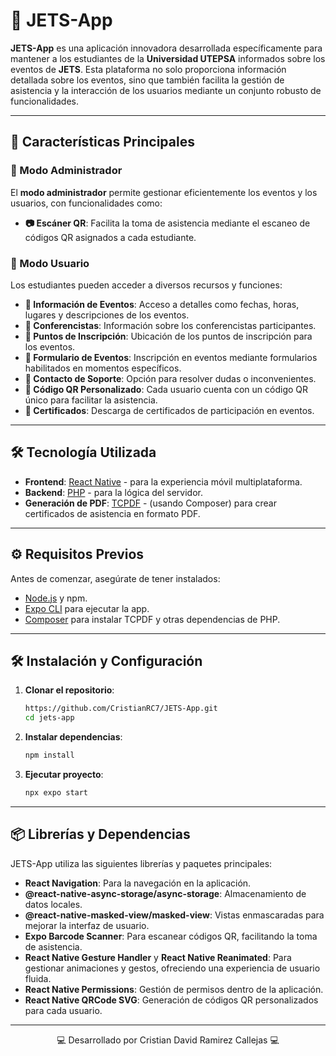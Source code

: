 # 📱 JETS-App

**JETS-App** es una aplicación innovadora desarrollada específicamente para mantener a los estudiantes de la **Universidad UTEPSA** informados sobre los eventos de **JETS**. Esta plataforma no solo proporciona información detallada sobre los eventos, sino que también facilita la gestión de asistencia y la interacción de los usuarios mediante un conjunto robusto de funcionalidades.

---

## 🚀 Características Principales

### 👤 Modo Administrador
El **modo administrador** permite gestionar eficientemente los eventos y los usuarios, con funcionalidades como:

- **📷 Escáner QR**: Facilita la toma de asistencia mediante el escaneo de códigos QR asignados a cada estudiante.

### 👥 Modo Usuario
Los estudiantes pueden acceder a diversos recursos y funciones:

- **📅 Información de Eventos**: Acceso a detalles como fechas, horas, lugares y descripciones de los eventos.
- **🎤 Conferencistas**: Información sobre los conferencistas participantes.
- **📍 Puntos de Inscripción**: Ubicación de los puntos de inscripción para los eventos.
- **📝 Formulario de Eventos**: Inscripción en eventos mediante formularios habilitados en momentos específicos.
- **💬 Contacto de Soporte**: Opción para resolver dudas o inconvenientes.
- **🔗 Código QR Personalizado**: Cada usuario cuenta con un código QR único para facilitar la asistencia.
- **📜 Certificados**: Descarga de certificados de participación en eventos.

---

## 🛠️ Tecnología Utilizada

- **Frontend**: [React Native](https://reactnative.dev/) - para la experiencia móvil multiplataforma.
- **Backend**: [PHP](https://www.php.net/) - para la lógica del servidor.
- **Generación de PDF**: [TCPDF](http://www.tcpdf.org/) - (usando Composer) para crear certificados de asistencia en formato PDF.

---

## ⚙️ Requisitos Previos

Antes de comenzar, asegúrate de tener instalados:

- [Node.js](https://nodejs.org/) y npm.
- [Expo CLI](https://docs.expo.dev/get-started/installation/) para ejecutar la app.
- [Composer](https://getcomposer.org/) para instalar TCPDF y otras dependencias de PHP.

---

## 🛠️ Instalación y Configuración

1. **Clonar el repositorio**:
   ```bash
   https://github.com/CristianRC7/JETS-App.git
   cd jets-app
2. **Instalar dependencias**:
   ```bash
   npm install
3. **Ejecutar proyecto**:
   ```bash
   npx expo start
---

## 📦 Librerías y Dependencias

JETS-App utiliza las siguientes librerías y paquetes principales:

- **React Navigation**: Para la navegación en la aplicación.
- **@react-native-async-storage/async-storage**: Almacenamiento de datos locales.
- **@react-native-masked-view/masked-view**: Vistas enmascaradas para mejorar la interfaz de usuario.
- **Expo Barcode Scanner**: Para escanear códigos QR, facilitando la toma de asistencia.
- **React Native Gesture Handler** y **React Native Reanimated**: Para gestionar animaciones y gestos, ofreciendo una experiencia de usuario fluida.
- **React Native Permissions**: Gestión de permisos dentro de la aplicación.
- **React Native QRCode SVG**: Generación de códigos QR personalizados para cada usuario.

---

<div align="center"> 💻 Desarrollado por Cristian David Ramirez Callejas  💻 </div>
